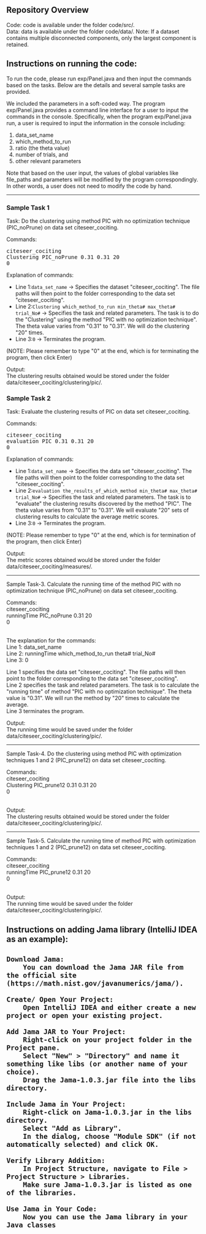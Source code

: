 <meta name="robots" content="noindex">

<h2>Repository Overview</h2>
Code: code is available under the folder code/src/. <br/>
Data: data is available under the folder code/data/. 
Note: If a dataset contains multiple disconnected components, only the largest component is retained. <br/>

<h2>Instructions on running the code:</h2>

To run the code, please run exp/Panel.java and then input the commands based on the tasks. Below are the details and several sample tasks are provided.

We included the parameters in a soft-coded way. The program exp/Panel.java provides a command line interface for a user to input the commands in the console. Specifically, when the program exp/Panel.java run, a user is required to input the information in the console including: <br/>
<ol>
  <li>data_set_name</li>
  <li>which_method_to_run</li>
  <li>ratio (the theta value)</li>
  <li>number of trials, and</li>
  <li>other relevant parameters</li>
</ol>

Note that based on the user input, the values of global variables like file_paths and parameters will be modified by the program correspondingly. In other words, a user does not need to modify the code by hand.

<hr>

<h3>Sample Task 1</h3>
<p>Task: Do the clustering using method PIC with no optimization technique (PIC_noPrune) on data set citeseer_cociting.</p>


<p>Commands:</p>
<pre>
citeseer_cociting
Clustering PIC_noPrune 0.31 0.31 20
0
</pre>

<!-- Commands:<br/>
citeseer_cociting<br/>
Clustering PIC_noPrune 0.31 0.31 20<br/>
0<br/>
<br/> -->

Explanation of commands: <br/>
<ul>
  <li>Line 1:<code>data_set_name</code> → Specifies the dataset "citeseer_cociting". The file paths will then point to the folder corresponding to the data set "citeseer_cociting".</li>
  <li>Line 2:<code>Clustering which_method_to_run min_theta# max_theta# trial_No#</code> → Specifies the task and related parameters. The task is to do the "Clustering" using the method "PIC with no optimization technique". The theta value varies from "0.31" to "0.31". We will do the clustering "20" times.</li>
  <li>Line 3:<code>0</code> → Terminates the program.</li>
</ul>
<p>(NOTE: Please remember to type "0" at the end, which is for terminating the program, then click Enter)</p>

<!-- Line 1: data_set_name <br/>
Line 2: Clustering which_method_to_run min_theta# max_theta# trial_No# <br/>
Line 3: 0

Line 1 specifies the data set "citeseer_cociting". The file paths will then point to the folder corresponding to the data set "citeseer_cociting".  <br/>
Line 2 specifies the task and related parameters. The task is to do the "Clustering" using the method "PIC with no optimization technique". The theta value varies from "0.31" to "0.31". We will do the clustering "20" times.  <br/>
Line 3 terminates the program.  <br/>
(NOTE: Please remember to type "0" at the end, which is for terminating the program, then click Enter)   -->

Output:<br/>
The clustering results obtained would be stored under the folder data/citeseer_cociting/clustering/pic/.


<h3>Sample Task 2</h3>
<p>Task: Evaluate the clustering results of PIC on data set citeseer_cociting.</p>


<p>Commands:</p>
<pre>
citeseer_cociting
evaluation PIC 0.31 0.31 20
0
</pre>

<!-- Commands:<br/>
citeseer_cociting<br/>
evaluation PIC 0.31 0.31 20<br/>
0<br/>
<br/> -->

Explanation of commands: <br/>
<ul>
  <li>Line 1:<code>data_set_name</code> → Specifies the data set "citeseer_cociting". The file paths will then point to the folder corresponding to the data set "citeseer_cociting".</li>
  <li>Line 2:<code>evaluation the_results_of_which_method min_theta# max_theta# trial_No#</code> → Specifies the task and related parameters. The task is to "evaluate" the clustering results discovered by the method "PIC". The theta value varies from "0.31" to "0.31". We will evaluate "20" sets of clustering results to calculate the average metric scores.</li>
  <li>Line 3:<code>0</code> → Terminates the program.</li>
</ul>
<p>(NOTE: Please remember to type "0" at the end, which is for termination of the program, then click Enter)</p>


<!-- The explanation for the commands:<br/>
Line 1: data_set_name<br/>
Line 2: evaluation the_results_of_which_method min_theta# max_theta# trial_No#<br/>
Line 3: 0 -->

<!-- Line 1 specifies the data set "citeseer_cociting". The file paths will then point to the folder corresponding to the data set "citeseer_cociting".  <br/>
Line 2 specifies the task and related parameters. The task is to "evaluate" the clustering results discovered by the method "PIC". The theta value varies from "0.31" to "0.31". We will evaluate "20" sets of clustering results to calculate the average metric scores.  <br/>
Line 3 terminates the program.  <br/>
(NOTE: Please remember to type "0" at the end, which is for termination of the program, then click Enter)   -->

Output:<br/>
The metric scores obtained would be stored under the folder data/citeseer_cociting/measures/.

------------------------------------------------------------------------------------------------------------

Sample Task-3. Calculate the running time of the method PIC with no optimization technique (PIC_noPrune) on data set citeseer_cociting.

Commands:<br/>
citeseer_cociting<br/>
runningTime PIC_noPrune 0.31 20<br/>
0<br/>
<br/>

The explanation for the commands:<br/>
Line 1: data_set_name<br/>
Line 2: runningTime which_method_to_run theta# trial_No#<br/>
Line 3: 0

Line 1 specifies the data set "citeseer_cociting". The file paths will then point to the folder corresponding to the data set "citeseer_cociting".  <br/>
Line 2 specifies the task and related parameters. The task is to calculate the "running time" of method "PIC with no optimization technique". The theta value is "0.31". We will run the method by "20" times to calculate the average.  <br/>
Line 3 terminates the program.  <br/>

Output:<br/>
The running time would be saved under the folder data/citeseer_cociting/clustering/pic/.

------------------------------------------------------------------------------------------------------------

Sample Task-4. Do the clustering using method PIC with optimization techniques 1 and 2 (PIC_prune12) on data set citeseer_cociting.

Commands:<br/>
citeseer_cociting<br/>
Clustering PIC_prune12 0.31 0.31 20<br/>
0<br/>
<br/>

Output:<br/>
The clustering results obtained would be stored under the folder data/citeseer_cociting/clustering/pic/.

------------------------------------------------------------------------------------------------------------

Sample Task-5. Calculate the running time of method PIC with optimization techniques 1 and 2 (PIC_prune12) on data set citeseer_cociting.

Commands:<br/>
citeseer_cociting<br/>
runningTime PIC_prune12 0.31 20<br/>
0<br/>
<br/>

Output:<br/>
The running time would be saved under the folder data/citeseer_cociting/clustering/pic/.


<h2>Instructions on adding Jama library (IntelliJ IDEA as an example):<h2>

    Download Jama:
        You can download the Jama JAR file from the official site (https://math.nist.gov/javanumerics/jama/).

    Create/ Open Your Project:
        Open IntelliJ IDEA and either create a new project or open your existing project.

    Add Jama JAR to Your Project:
        Right-click on your project folder in the Project pane.
        Select "New" > "Directory" and name it something like libs (or another name of your choice).
        Drag the Jama-1.0.3.jar file into the libs directory.

    Include Jama in Your Project:
        Right-click on Jama-1.0.3.jar in the libs directory.
        Select "Add as Library".
        In the dialog, choose "Module SDK" (if not automatically selected) and click OK.

    Verify Library Addition:
        In Project Structure, navigate to File > Project Structure > Libraries.
        Make sure Jama-1.0.3.jar is listed as one of the libraries.

    Use Jama in Your Code:
        Now you can use the Jama library in your Java classes